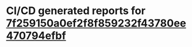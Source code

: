# CI/CD generated reports for [7f259150a0ef2f8f859232f43780ee470794efbf](https://github.com/hydephp/develop/commit/7f259150a0ef2f8f859232f43780ee470794efbf)
